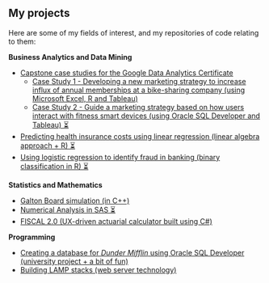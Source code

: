 ## My projects
Here are some of my fields of interest, and my repositories of code relating to them:

**Business Analytics and Data Mining**
* [Capstone case studies for the Google Data Analytics Certificate](https://github.com/nuclearcheesecake/wickusgoogledataanalyticscertificate2021)
  - [Case Study 1 - Developing a new marketing strategy to increase influx of annual memberships at a bike-sharing company (using Microsoft Excel, R and Tableau)](https://github.com/nuclearcheesecake/wickusgoogledataanalyticscertificate2021/blob/main/README.md#case1)
  - [Case Study 2 - Guide a marketing strategy based on how users interact with fitness smart devices (using Oracle SQL Developer and Tableau) ⏳](https://github.com/nuclearcheesecake/wickusgoogledataanalyticscertificate2021/blob/main/README.md#case2)
* [Predicting health insurance costs using linear regression (linear algebra approach + R) ⏳](https://github.com/nuclearcheesecake/insuranceregression)
* [Using logistic regression to identify fraud in banking (binary classification in R) ⏳](https://github.com/nuclearcheesecake/fraudlogisticregression)

**Statistics and Mathematics**
* [Galton Board simulation (in C++)](https://github.com/nuclearcheesecake/galton-board)
* [Numerical Analysis in SAS ⏳](https://github.com/nuclearcheesecake/numerical-analysis-in-sas)
* [FISCAL 2.0 (UX-driven actuarial calculator built using C#)](https://github.com/nuclearcheesecake/fiscal2.0)

**Programming**

* [Creating a database for *Dunder Mifflin* using Oracle SQL Developer (university project + a bit of fun)](https://github.com/nuclearcheesecake/DMDB)
* [Building LAMP stacks (web server technology)](https://github.com/nuclearcheesecake/lampstacks)

<!--
## My GitHub habits

[![Top Langs](https://github-readme-stats.vercel.app/api/top-langs/?username=nuclearcheesecake&exclude_repo=nuclearcheesecake.github.io&hide=html&layout=compact)](https://github.com/nuclearcheesecake/github-readme-stats)




**nuclearcheesecake/nuclearcheesecake** is a ✨ _special_ ✨ repository because its `README.md` (this file) appears on your GitHub profile.

Here are some ideas to get you started:

- 🔭 I’m currently working on ...
- 🌱 I’m currently learning ...
- 👯 I’m looking to collaborate on ...
- 🤔 I’m looking for help with ...
- 💬 Ask me about ...
- 📫 How to reach me: ...
- 😄 Pronouns: ...
- ⚡ Fun fact: ...
-->
